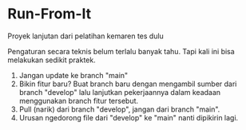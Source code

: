 # Run-From-It
Proyek lanjutan dari pelatihan kemaren
tes dulu

Pengaturan secara teknis belum terlalu banyak tahu. Tapi kali ini bisa melakukan sedikit praktek. 

1. Jangan update ke branch "main"
2. Bikin fitur baru? Buat branch baru dengan mengambil sumber dari branch "develop" lalu lanjutkan pekerjaannya dalam keadaan menggunakan
   branch fitur tersebut. 
4. Pull (narik) dari branch "develop", jangan dari branch "main".
5. Urusan ngedorong file dari "develop" ke "main" nanti dipikirin lagi.
